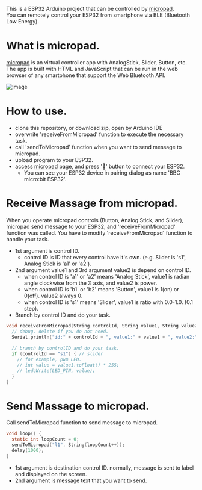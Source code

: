 This is a ESP32 Arduino project that can be controlled by [micropad](https://github.com/secile/micropad).  
You can remotely control your ESP32 from smartphone via BLE (Bluetooth Low Energy).

# What is micropad.
[micropad](https://github.com/secile/micropad) is an virtual controller app with AnalogStick, Slider, Button, etc.
The app is built with HTML and JavaScript that can be run in the web browser of any smartphone that support the Web Bluetooth API.

![image](https://github.com/user-attachments/assets/02a81074-fa8e-4177-a1b6-99e8fae305b1)

# How to use.
- clone this repository, or download zip, open by Arduino IDE
- overwrite 'receiveFromMicropad' function to execute the necessary task.
- call 'sendToMicropad' function when you want to send message to micropad.
- upload program to your ESP32.
- access [micropad](https://secile.github.io/micropad/) page, and press '🚩' button to connect your ESP32.
  - You can see your ESP32 device in pairing dialog as name 'BBC micro:bit ESP32'.

# Receive Massage from micropad.
When you operate micropad controls (Button, Analog Stick, and Slider), micropad send message to your ESP32, and 'receiveFromMicropad' function was called.
You have to modify 'receiveFromMicropad' function to handle your task.  
- 1st argument is control ID.
  - control ID is ID that every control have it's own. (e.g. Slider is 's1', Analog Stick is 'a1' or 'a2').
- 2nd argument value1 and 3rd argument value2 is depend on control ID.
  - when control ID is 'a1' or 'a2' means 'Analog Stick', value1 is radian angle clockwise from the X axis, and value2 is power.
  - when control ID is 'b1' or 'b2' means 'Button', value1 is 1(on) or 0(off). value2 always 0.
  - when control ID is 's1' means 'Slider', value1 is ratio with 0.0-1.0. (0.1 step).
- Branch by control ID and do your task.

```c
void receiveFromMicropad(String controlId, String value1, String value2) {
  // debug. delete if you do not need.
  Serial.println("id:" + controlId + ", value1:" + value1 + ", value2:" + value2);
  
  // branch by controlID and do your task.
  if (controlId == "s1") { // slider
    // for example, pwm LED.
    // int value = value1.toFloat() * 255;
    // ledcWrite(LED_PIN, value);
  }
}
```

# Send Massage to micropad.
Call sendToMicropad function to send message to micropad.

```c
void loop() {
  static int loopCount = 0;
  sendToMicropad("l1", String(loopCount++));
  delay(1000);
}
```

- 1st argument is destination control ID. normally, message is sent to label and displayed on the screen.
- 2nd argument is message text that you want to send.
